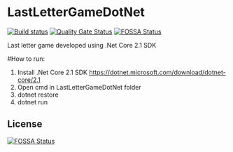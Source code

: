 # LastLetterGameDotNet
[![Build status](https://ci.appveyor.com/api/projects/status/ejd4qou9wroh5jdi/branch/master?svg=true)](https://ci.appveyor.com/project/OlexandrTymoshenko/lastlettergamedotnet/branch/master)
[![Quality Gate Status](https://sonarcloud.io/api/project_badges/measure?project=LastLetterGameDotNet&metric=alert_status)](https://sonarcloud.io/dashboard?id=LastLetterGameDotNet)
[![FOSSA Status](https://app.fossa.io/api/projects/git%2Bgithub.com%2FOlexandrTymoshenko%2FLastLetterGameDotNet.svg?type=shield)](https://app.fossa.io/projects/git%2Bgithub.com%2FOlexandrTymoshenko%2FLastLetterGameDotNet?ref=badge_shield)

Last letter game developed using .Net Core 2.1 SDK 

#How to run:

1. Install .Net Core 2.1 SDK https://dotnet.microsoft.com/download/dotnet-core/2.1
2. Open cmd in LastLetterGameDotNet folder
3. dotnet restore
4. dotnet run


## License
[![FOSSA Status](https://app.fossa.io/api/projects/git%2Bgithub.com%2FOlexandrTymoshenko%2FLastLetterGameDotNet.svg?type=large)](https://app.fossa.io/projects/git%2Bgithub.com%2FOlexandrTymoshenko%2FLastLetterGameDotNet?ref=badge_large)